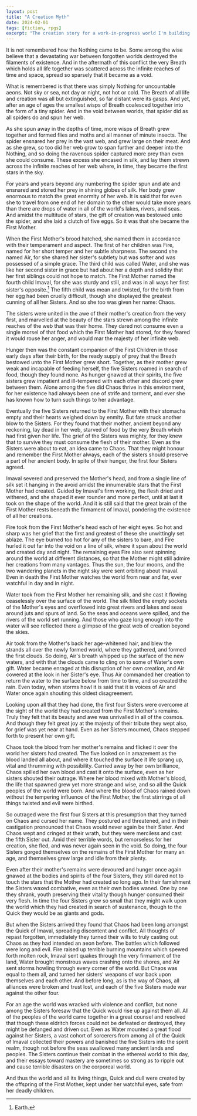 ```yaml
---
layout: post
title: "A Creation Myth"
date: 2024-02-01
tags: [fiction, rpgs]
excerpt: "The creation story for a work-in-progress world I'm building."
---
```


It is not remembered how the Nothing came to be. Some among the wise believe that a devastating war between forgotten worlds destroyed the filaments of existence. And in the aftermath of this conflict the very Breath which holds all life together was scattered across the infinite reaches of time and space, spread so sparsely that it became as a void.

What is remembered is that there was simply Nothing for uncountable aeons. Not sky or sea, not day or night, not hot or cold. The Breath of all life and creation was all but extinguished, so far distant were its gasps. And yet, after an age of ages the smallest wisps of Breath coalesced together into the form of a tiny spider. And in the void between worlds, that spider did as all spiders do and spun her web.

As she spun away in the depths of time, more wisps of Breath grew together and formed flies and moths and all manner of minute insects. The spider ensnared her prey in the vast web, and grew large on their meat. And as she grew, so too did her web grow to span further and deeper into the Nothing, and so doing the ravenous spider captured more prey than even she could consume. These excess she encased in silk, and lay them strewn across the infinite reaches of her web where, in time, they became the first stars in the sky.

For years and years beyond any numbering the spider spun and ate and ensnared and stored her prey in shining globes of silk. Her body grew enormous to match the great enormity of her web. It is said that for even she to travel from one end of her domain to the other would take more years than there are drops of water in all of the world's lakes, rivers, and seas. And amidst the multitude of stars, the gift of creation was bestowed unto the spider, and she laid a clutch of five eggs. So it was that she became the First Mother.

When the First Mother's brood hatched, she named them in accordance with their temperament and aspect. The first of her children was Fire, named for her short temper and her subtle sharpness. The second she named Air, for she shared her sister's subtlety but was softer and was possessed of a simple grace. The third child was called Water, and she was like her second sister in grace but had about her a depth and solidity that her first siblings could not hope to match. The First Mother named the fourth child Imaval, for she was sturdy and still, and was in all ways her first sister's opposite.[^1] The fifth child was mean and twisted, for the birth from her egg had been cruelly difficult, though she displayed the greatest cunning of all her Sisters. And so she too was given her name: Chaos.

The sisters were united in the awe of their mother's creation from the very first, and marvelled at the beauty of the stars strewn among the infinite reaches of the web that was their home.  They dared not consume even a single morsel of that food which the First Mother had stored, for they feared it would rouse her anger, and would mar the majesty of her infinite web.

Hunger then was the constant companion of the First Children in those early days after their birth, for the ready supply of prey that the Breath bestowed unto the First Mother grew short. Together, as their mother grew weak and incapable of feeding herself, the five Sisters roamed in search of food, though they found none. As hunger gnawed at their spirits, the five sisters grew impatient and ill-tempered with each other and discord grew between them. Alone among the five did Chaos thrive in this environment, for her existence had always been one of strife and torment, and ever she has known how to turn such things to her advantage.

Eventually the five Sisters returned to the First Mother with their stomachs empty and their hearts weighed down by enmity. But fate struck another blow to the Sisters. For they found that their mother, ancient beyond any reckoning, lay dead in her web, starved of food by the very Breath which had first given her life. The grief of the Sisters was mighty, for they knew that to survive they must consume the flesh of their mother. Even as the Sisters were about to eat, an idea came to Chaos. That they might honour and remember the First Mother always, each of the sisters should preserve a part of her ancient body. In spite of their hunger, the first four Sisters agreed.

Imaval severed and preserved the Mother's head, and from a single line of silk set it hanging in the avoid amidst the innumerable stars that the First Mother had created. Guided by Imaval's firm working, the flesh dried and withered, and she shaped it ever rounder and more perfect, until at last it took on the shape of the world. And it is still said that the great brain of the First Mother rests beneath the firmament of Imaval, pondering the existence of all her creations.

Fire took from the First Mother's head each of her eight eyes. So hot and sharp was her grief that the first and greatest of these she unwittingly set ablaze. The eye burned too hot for any of the sisters to bare, and Fire hurled it out far into the void on a line of silk, where it span about the world and created day and night. The remaining eyes Fire also sent spinning around the world at different distances, so that the Mother might still admire her creations from many vantages. Thus the sun, the four moons, and the two wandering planets in the night sky were sent orbiting about Imaval. Even in death the First Mother watches the world from near and far, ever watchful in day and in night.

Water took from the First Mother her remaining silk, and she cast it flowing ceaselessly over the surface of the world. The silk filled the empty sockets of the Mother's eyes and overflowed into great rivers and lakes and seas around juts and spurs of land. So the seas and oceans were spilled, and the rivers of the world set running. And those who gaze long enough into the water will see reflected there a glimpse of the great web of creation beyond the skies.

Air took from the Mother's back her age-whitened hair, and blew the strands all over the newly formed world, where they gathered, and formed the first clouds. So doing, Air's breath whipped up the surface of the new waters, and with that the clouds came to cling on to some of Water's own gift. Water became enraged at this disruption of her own creation, and Air cowered at the look in her Sister's eye. Thus Air commanded her creation to return the water to the surface below from time to time, and so created the rain. Even today, when storms howl it is said that it is voices of Air and Water once again shouting this oldest disagreement.

Looking upon all that they had done, the first four Sisters were overcome at the sight of the world they had created from the First Mother's remains. Truly they felt that its beauty and awe was unrivalled in all of the cosmos. And though they felt great joy at the majesty of their tribute they wept also, for grief was yet near at hand. Even as her Sisters mourned, Chaos stepped forth to present her own gift.

Chaos took the blood from her mother's remains and flicked it over the world her sisters had created. The five looked on in amazement as the blood landed all about, and where it touched the surface it life sprang up, vital and thrumming with possibility. Carried away by her own brilliance, Chaos spilled her own blood and cast it onto the surface, even as her sisters shouted their outrage. Where her blood mixed with Mother's blood, the life that spawned grew yet more strange and wise, and so all the Quick peoples of the world were born. And where the blood of Chaos rained down without the tempering influence of the First Mother, the first stirrings of all things twisted and evil were birthed.

So outraged were the first four Sisters at this presumption that they turned on Chaos and cursed her name. They postured and threatened, and in their castigation pronounced that Chaos would never again be their Sister. And Chaos wept and cringed at their wrath, but they were merciless and cast the fifth Sister out. Amid their terrible words, but remorseless for her creation, she fled, and was never again seen in the void. So doing, the four Sisters gorged themselves on the remains of the First Mother for many an age, and themselves grew large and idle from their plenty.

Even after their mother's remains were devoured and hunger once again gnawed at the bodies and spirits of the four Sisters, they still dared not to touch the stars that the Mother had created so long ago. In their famishment the Sisters waxed combative, even as their own bodies waned. One by one they shrank, youth preserving their vitality though hunger consumed their very flesh. In time the four Sisters grew so small that they might walk upon the world which they had created in search of sustenance, though to the Quick they would be as giants and gods.

But when the Sisters arrived they found that Chaos had been long amongst the Quick of Imaval, spreading discontent and conflict. All thoughts of repast forgotten, immediately they turned their wills to truly casting out Chaos as they had intended an aeon before. The battles which followed were long and evil. Fire raised up terrible burning mountains which spewed forth molten rock, Imaval sent quakes through the very firmament of the land, Water brought monstrous waves crashing onto the shores, and Air sent storms howling through every corner of the world. But Chaos was equal to them all, and turned her sisters' weapons of war back upon themselves and each other. And before long, as is the way of Chaos, all alliances were broken and trust lost, and each of the five Sisters made war against the other four.

For an age the world was wracked with violence and conflict, but none among the Sisters foresaw that the Quick would rise up against them all. All of the peoples of the world came together in a great counsel and resolved that though these eldritch forces could not be defeated or destroyed, they might be defanged and driven out. Even as Water mounted a great flood against her Sisters, a vast cohort of sorcerers from among all of the Quick of Imaval collected their powers and banished the five Sisters into the spirit realm, though not before the seas swallowed many ancient lands and peoples. The Sisters continue their combat in the ethereal world to this day, and their essays toward mastery are sometimes so strong as to ripple out and cause terrible disasters on the corporeal world.

And thus the world and all its living things, Quick and dull were created by the offspring of the First Mother, kept under her watchful eyes, safe from her deadly children.

[^1]: Earth.
